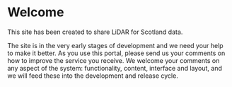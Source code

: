 Welcome
=======

This site has been created to share LiDAR for Scotland data.

The site is in the very early stages of development and we need your help to make it better. As you use this portal, please send us your comments on how to improve the service you receive. We welcome your comments on any aspect of the system: functionality, content, interface and layout, and we will feed these into the development and release cycle.
